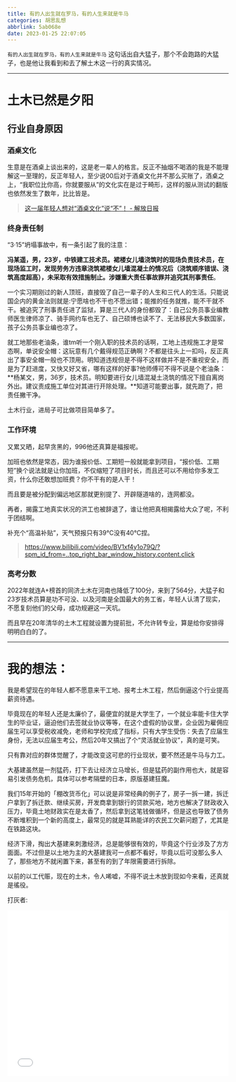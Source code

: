 ```yaml
---
title: 有的人出生就在罗马，有的人生来就是牛马
categories: 胡思乱想
abbrlink: 5ab068e
date: 2023-01-25 22:07:05
---
```




`有的人出生就在罗马，有的人生来就是牛马` 这句话出自大猛子，那个不会跑路的大猛子，也是他让我看到和去了解土木这一行的真实情况。

---

# 土木已然是夕阳



## 行业自身原因

### 酒桌文化

生意是在酒桌上谈出来的，这是老一辈人的格言。反正不抽烟不喝酒的我是不能理解这一至理的，反正年轻人，至少说00后对于酒桌文化并不那么买账了，酒桌之上，“我职位比你高，你就要服从”的文化实在是过于畸形，这样的服从测试的翻版也依然发生了数年，比比皆是。

> [这一届年轻人想对“酒桌文化”说“不”！ - 解放日报](https://www.shobserver.com/news/detail?id=395247)

 

### 终身责任制

“3·15”坍塌事故中，有一条引起了我的注意：

**冯某遥，男，23岁，中铁建工技术员。裙楼女儿墙浇筑时的现场负责技术员，在现场监工时，发现劳务方违章浇筑裙楼女儿墙混凝土的情况后（浇筑顺序错误、浇筑高度超高），未采取有效措施制止。涉嫌重大责任事故罪并追究其刑事责任**。

一个实习期刚过的新人顶班，直接毁了自己一辈子的人生和三代人的生活。只能说国企内的黄金法则就是:宁愿啥也不干也不愿出错；能推的任务就推，能不干就不干。被追究了刑事责任进了监狱，算是三代人的身份都毁了：自己公务员事业编教师医生律师凉了、骑手网约车也无了、自己硕博也读不了、无法移民大多数国家，孩子公务员事业编也凉了。

就工地那些老油条，谁tm听一个刚入职的技术员的话啊，工地上违规施工才是常态啊，单说安全帽：这玩意有几个戴得规范正确啊？不都是往头上一扣吗，反正真出了事安全帽一般也不顶用。明知道违规但是不得不这样做并不是不重视安全，而是为了赶进度，又快又好又省，哪有这样的好事?他师傅可不得不说是个老油条：**杨某文，男，36岁，技术员。明知要进行女儿墙混凝土浇筑的情况下擅自离岗外出。建议责成施工单位对其进行开除处理。**知道可能要出事，就先跑了，把责任撇干净。

土木行业，进局子可比做项目简单多了。



### 工作环境

又累又晒，起早贪黑的，996他还真算是福报呢。

加班也依然是常态，因为谁报价低、工期短一般就能拿到项目，“报价低、工期短”换个说法就是让你加班，不仅缩短了项目时长，而且还可以不用给你多发工资，什么你还敢想加班费？你不干有的是人干！

而且要是被分配到偏远地区那就更别提了、开辟隧道啥的，连网都没。

再者，揭露工地真实状况的洪工也被辞退了，谁让他把真相揭露给大众了呢，不利于团结啊。

补充个“高温补贴”，天气预报只有39°C没有40°C捏。

> https://www.bilibili.com/video/BV1xf4y1o79Q/?spm_id_from=..top_right_bar_window_history.content.click



### 高考分数

2022年就连A+榜首的同济土木在河南也降低了100分，来到了564分，大猛子和23岁技术员算是功不可没、以及河南是全国最大的务工省，年轻人认清了现实，不愿复刻他们的父母，成功规避这一天坑。

而且早在20年清华的土木工程就设置为提前批，不允许转专业，算是给你安排得明明白白的了。

---

# 我的想法：

我是希望现在的年轻人都不愿意来干工地、报考土木工程，然后倒逼这个行业提高薪资待遇。

毕竟现在的年轻人还是太廉价了，最便宜的就是大学生了，一个就业率能卡住大学生的毕业证，逼迫他们去签就业协议等等，在这个虚假的协议里，企业因为雇佣应届生可以享受税收减免，老师和学校完成了指标，只有大学生受伤：失去了应届生身份，无法以应届生考公，然后20年又搞出了个“灵活就业协议”，真的是可笑。

只有靠对应的群体觉醒了，才能改变这可悲的行业现状，要不然还是牛马与力工。

大基建虽然是一剂猛药，打下去让经济立马增长，但是猛药的副作用也大，就是容易引发债务危机，具体可以参考隔壁的日本，原版基建狂魔。

我们15年开始的「棚改货币化」可以说是非常经典的例子了，房子一拆一建，拆迁户拿到了拆迁款、继续买房，开发商拿到银行的贷款买地，地方也解决了财政收入压力，毕竟土地财政实在是太香了，然后拿到这笔钱做循环，但是这也导致了债务不断堆积到一个新的高度上，最常见的就是耳熟能详的农民工欠薪问题了，尤其是在铁路这块。

经济下滑，掏出大基建来刺激经济，总是能够很有效的，毕竟这个行业涉及了方方面面。不过但是以土地为主的大基建我可一点都不看好，毕竟以后可没那么多人了，那些地方不就闲置下来，甚至有的到了年限需要进行拆除。

以前的以工代赈，现在的土木，令人唏嘘，不得不说土木放到现如今来看，还真就是徭役。

打灰者:

<div style="position: relative; width: 100%; height: 0; padding-bottom: 75%;"><iframe src="//player.bilibili.com/player.html?aid=809281556&bvid=BV1S34y1r7no&cid=517287285&page=1" scrolling="no" border="0" frameborder="no" framespacing="0" allowfullscreen="true" style="position: absolute; width: 100%; height: 100%; left: 0; top: 0;"> </iframe></div>



